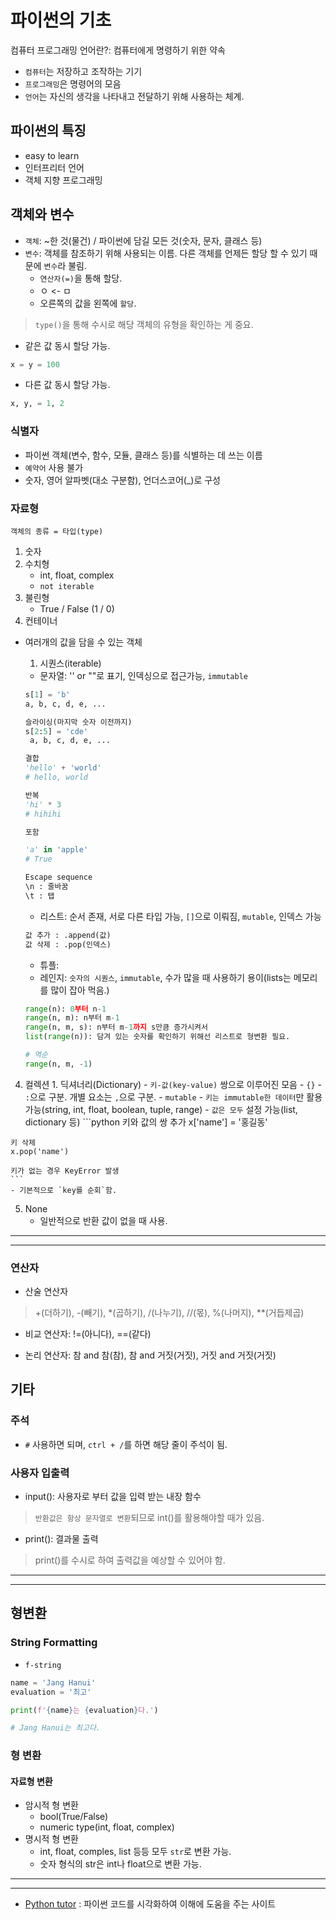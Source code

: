 # 파이썬의 기초
컴퓨터 프로그래밍 언어란?: 
컴퓨터에게 명령하기 위한 약속
- `컴퓨터`는 저장하고 조작하는 기기
- `프로그래밍`은 명령어의 모음
- `언어`는 자신의 생각을 나타내고 전달하기 위해 사용하는 체계.

## 파이썬의 특징
- easy to learn
- 인터프리터 언어
- 객체 지향 프로그래밍

## 객체와 변수
- `객체`: ~한 것(물건) / 파이썬에 담길 모든 것(숫자, 문자, 클래스 등)
- `변수`: 객체를 참조하기 위해 사용되는 이름. 다른 객체를 언제든 할당 할 수 있기 때문에 `변수`라 불림.
  - `연산자(=)`을 통해 할당.
  - ㅇ <- ㅁ
  - 오른쪽의 값을 왼쪽에 `할당`.
> `type()`을 통해 수시로 해당 객체의 유형을 확인하는 게 중요.
- 같은 값 동시 할당 가능.
```python
x = y = 100
```
- 다른 값 동시 할당 가능.
```python
x, y, = 1, 2
```

### 식별자
- 파이썬 객체(변수, 함수, 모듈, 클래스 등)를 식별하는 데 쓰는 이름
- `예약어` 사용 불가
- 숫자, 영어 알파벳(대소 구분함), 언더스코어(_)로 구성

### 자료형
`객체의 종류 = 타입(type)`

1. 숫자
  1. 수치형
      - int, float, complex
      - `not iterable`
  2. 불린형
      - True / False (1 / 0)
  3. 컨테이너
  - 여러개의 값을 담을 수 있는 객체
     1. 시퀀스(iterable)
      - 문자열: '' or ""로 표기, 인덱싱으로 접근가능, `immutable`
      ```python
      s[1] = 'b'
      a, b, c, d, e, ...
      ```
      ```python
      슬라이싱(마지막 숫자 이전까지)
      s[2:5] = 'cde'
       a, b, c, d, e, ...
      ```
      ```python
      결합
      'hello' + 'world'
      # hello, world

      반복
      'hi' * 3
      # hihihi

      포함

      'a' in 'apple'
      # True

      Escape sequence
      \n : 줄바꿈
      \t : 탭
      ```
      
      - 리스트: 순서 존재, 서로 다른 타입 가능, `[]`으로 이뤄짐, `mutable`, 인덱스 가능
      ```python
      값 추가 : .append(값)
      값 삭제 : .pop(인덱스)
      ```

      - 튜플:
      - 레인지: `숫자의 시퀀스`, `immutable`, 수가 많을 때 사용하기 용이(lists는 메모리를 많이 잡아 먹음.)
      ```python
      range(n): 0부터 n-1
      range(n, m): n부터 m-1
      range(n, m, s): n부터 m-1까지 s만큼 증가시켜서
      list(range(n)): 담겨 있는 숫자를 확인하기 위해선 리스트로 형변환 필요.
      
      # 역순
      range(n, m, -1)
      ```
  4. 컬렉션
    1. 딕셔너리(Dictionary)
    - `키-값(key-value)` 쌍으로 이루어진 모음
    - `{}`
    - `:`으로 구분. 개별 요소는 `,`으로 구분.
    - `mutable`
    - `키는 immutable한 데이터`만 활용가능(string, int, float, boolean, tuple, range)
    - `값은 모두` 설정 가능(list, dictionary 등)
    ```python
    키와 값의 쌍 추가
    x['name'] = '홍길동'

    키 삭제
    x.pop('name')
    
    키가 없는 경우 KeyError 발생
    ```
    - 기본적으로 `key를 순회`함.



  5. None
      - 일반적으로 반환 값이 없을 때 사용.


----
----
### 연산자
- 산술 연산자
> +(더하기), -(빼기), *(곱하기), /(나누기), //(몫), %(나머지), **(거듭제곱)

- 비교 연산자: !=(아니다), ==(같다)

- 논리 연산자: 참 and 참(참), 참 and 거짓(거짓), 거짓 and 거짓(거짓)

## 기타

### 주석
- `#` 사용하면 되며, `ctrl + /`를 하면 해당 줄이 주석이 됨.

### 사용자 입출력
- input(): 사용자로 부터 값을 입력 받는 내장 함수
> `반환값은 항상 문자열로 변환`되므로 int()를 활용해야할 때가 있음.
- print(): 결과물 출력
> print()를 수시로 하여 출력값을 예상할 수 있어야 함.

---
---


## 형변환
### String Formatting
- `f-string`
```python
name = 'Jang Hanui'
evaluation = '최고'

print(f'{name}는 {evaluation}다.')

# Jang Hanui는 최고다.
```

### 형 변환
#### 자료형 변환
- 암시적 형 변환
  - bool(True/False)
  - numeric type(int, float, complex)
- 명시적 형 변환
  - int, float, comples, list 등등 모두 `str`로 변환 가능.
  - 숫자 형식의 str은 int나 float으로 변환 가능.

---
---
- [Python tutor](https://pythontutor.com/python-debugger.html#mode=edit) : 파이썬 코드를 시각화하여 이해에 도움을 주는 사이트